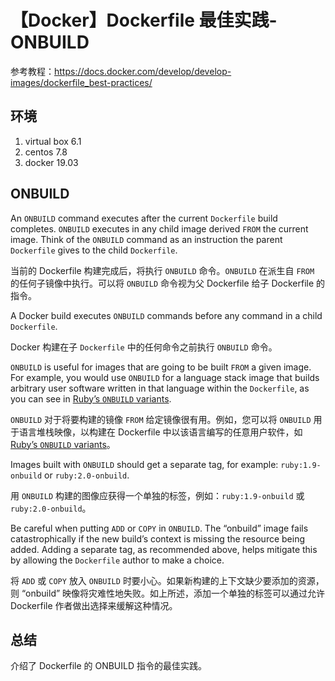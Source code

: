 # 【Docker】Dockerfile 最佳实践-ONBUILD

参考教程：https://docs.docker.com/develop/develop-images/dockerfile_best-practices/

## 环境

1. virtual box 6.1
2. centos 7.8
3. docker 19.03

## ONBUILD

An `ONBUILD` command executes after the current `Dockerfile` build completes. `ONBUILD` executes in any child image derived `FROM` the current image. Think of the `ONBUILD` command as an instruction the parent `Dockerfile` gives to the child `Dockerfile`.

当前的 Dockerfile 构建完成后，将执行 `ONBUILD` 命令。`ONBUILD` 在派生自 `FROM` 的任何子镜像中执行。可以将 `ONBUILD` 命令视为父 Dockerfile 给子 Dockerfile 的指令。

A Docker build executes `ONBUILD` commands before any command in a child `Dockerfile`.

Docker 构建在子 `Dockerfile` 中的任何命令之前执行 `ONBUILD` 命令。

`ONBUILD` is useful for images that are going to be built `FROM` a given image. For example, you would use `ONBUILD` for a language stack image that builds arbitrary user software written in that language within the `Dockerfile`, as you can see in [Ruby’s `ONBUILD` variants](https://github.com/docker-library/ruby/blob/c43fef8a60cea31eb9e7d960a076d633cb62ba8d/2.4/jessie/onbuild/Dockerfile).

`ONBUILD` 对于将要构建的镜像 `FROM` 给定镜像很有用。例如，您可以将 `ONBUILD` 用于语言堆栈映像，以构建在 Dockerfile 中以该语言编写的任意用户软件，如 [Ruby’s `ONBUILD` variants](https://github.com/docker-library/ruby/blob/c43fef8a60cea31eb9e7d960a076d633cb62ba8d/2.4/jessie/onbuild/Dockerfile)。

Images built with `ONBUILD` should get a separate tag, for example: `ruby:1.9-onbuild` or `ruby:2.0-onbuild`.

用 `ONBUILD` 构建的图像应获得一个单独的标签，例如：`ruby:1.9-onbuild` 或 `ruby:2.0-onbuild`。

Be careful when putting `ADD` or `COPY` in `ONBUILD`. The “onbuild” image fails catastrophically if the new build’s context is missing the resource being added. Adding a separate tag, as recommended above, helps mitigate this by allowing the `Dockerfile` author to make a choice.

将 `ADD` 或 `COPY` 放入 `ONBUILD` 时要小心。如果新构建的上下文缺少要添加的资源，则 “onbuild” 映像将灾难性地失败。如上所述，添加一个单独的标签可以通过允许 Dockerfile 作者做出选择来缓解这种情况。

## 总结

介绍了 Dockerfile 的 ONBUILD 指令的最佳实践。